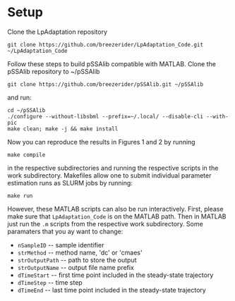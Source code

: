 
# Setup

Clone the LpAdaptation repository

`git clone https://github.com/breezerider/LpAdaptation_Code.git ~/LpAdaptation_Code`

Follow these steps to build pSSAlib compatible with MATLAB. Clone the pSSAlib repository to ~/pSSAlib

`git clone https://github.com/breezerider/pSSAlib.git ~/pSSAlib`

and run:

```
cd ~/pSSAlib
./configure --without-libsbml --prefix=~/.local/ --disable-cli --with-pic
make clean; make -j && make install
```

Now you can reproduce the results in Figures 1 and 2 by running 

`make compile`

in the respective subdirectories and running the respective scripts in the work subdirectory.
Makefiles allow one to submit individual parameter estimation runs as SLURM jobs by running:

`make run`

However, these MATLAB scripts can also be run interactively. First, please make sure that `LpAdaptation_Code` is on the MATLAB path.
Then in MATLAB just run the `.m` scripts from the respective work subdirectory. Some paramaters that you ay want to change:

* `nSampleID` -- sample identifier
* `strMethod` -- method name, 'dc' or 'cmaes'
* `strOutputPath` -- path to store the output
* `strOutputName` -- output file name prefix
* `dTimeStart` -- first time point included in the steady-state trajectory
* `dTimeStep` -- time step
* `dTimeEnd` -- last time point included in the steady-state trajectory
